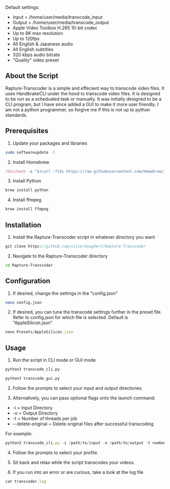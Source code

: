 Default settings:

* Input = /home/user/media/transcode_input
* Output = /home/user/media/transcode_output
* Apple Video Toolbox H.265 10-bit codec
* Up to 8K max resolution
* Up to 120fps
* All English & Japanese audio
* All English subtitles
* 320 kbps audio bitrate
* "Quality" video preset

<!-- ABOUT THE SCRIPT -->
## About the Script

Rapture-Transcoder is a simple and effecient way to transcode video files. It uses HandbrakeCLI under the hood to transcode video files. It is designed to be run as a schedualed task or manually. It was initially designed to be a CLI program, but I have since added a GUI to make it more user friendly. I am not a python programmer, so forgive me if this is not up to python standards.


<!-- PREREQUISITES -->
## Prerequisites

1. Update your packages and libraries
```sh
sudo softwareupdate -l
```

2. Install Homebrew
```js
/bin/bash -c "$(curl -fsSL https://raw.githubusercontent.com/Homebrew/install/HEAD/install.sh)"
```

3. Install Python
```sh
brew install python
```

4. Install ffmpeg
```sh
brew install ffmpeg
```


<!-- INSTALLATION -->
## Installation

1. Install the Rapture-Transcoder script in whatever directory you want
```js
git clone https://github.com/oliverdougherC/Rapture-Transcoder
```
2. Navigate to the Rapture-Transcoder directory
```sh
cd Rapture-Transcoder
```

<!-- CONFIGURATION -->
## Configuration

1. If desired, change the settings in the "config.json"
```sh
nano config.json
```

2. If desired, you can tune the transcode settings further in the preset file. Refer to config.json for which file is selected. Default is "AppleSilicon.json"
```js
nano Presets/AppleSilicon.json
```




<!-- USAGE -->
## Usage

1. Run the script in CLI mode or GUI mode
```sh
python3 transcode_cli.py
```
```sh
python3 transcode_gui.py
```

2. Follow the prompts to select your input and output directories.

3. Alternatively, you can pass optional flags onto the launch command:

* -i = Input Directory
* -o = Output Directory
* -t = Number of threads per job
* --delete-original = Delete original files after successful transcoding

For example:
```js
python3 transcode_cli.py -i /path/to/input -o /path/to/output -t number_of_threads --delete-original
```

4. Follow the prompts to select your profile.

5. Sit back and relax while the script transcodes your videos.

6. If you run into an error or are curious, take a look at the log file
```js
cat transcoder.log
```


